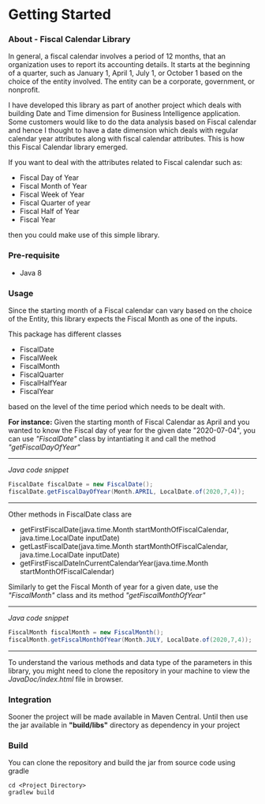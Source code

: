 # Getting Started

### About - Fiscal Calendar Library

In general, a fiscal calendar involves a period of 12 months, that an organization uses to report its accounting details. It starts at the beginning of a quarter, such as January 1, April 1, July 1, or October 1 based on the choice of the entity involved. The entity can be a corporate, government, or nonprofit.

I have developed this library as part of another project which deals with building Date and Time dimension for Business Intelligence application. Some customers would like to do the data analysis based on Fiscal calendar and hence I thought to have a date dimension which deals with regular calendar year attributes along with fiscal calendar attributes. This is how this Fiscal Calendar library emerged. 

If you want to deal with the attributes related to Fiscal calendar such as: 

- Fiscal Day of Year
- Fiscal Month of Year
- Fiscal Week of Year
- Fiscal Quarter of year
- Fiscal Half of Year
- Fiscal Year

then you could make use of this simple library.


### Pre-requisite

* Java 8

### Usage

Since the starting month of a Fiscal calendar can vary based on the choice of the Entity, this library expects the Fiscal Month as one of the inputs.

This package has different classes 

* FiscalDate
* FiscalWeek
* FiscalMonth
* FiscalQuarter
* FiscalHalfYear
* FiscalYear

based on the level of the time period which needs to be dealt with. 

**For instance:** Given the starting month of Fiscal Calendar as April and you wanted to know the Fiscal day of year for the given date "2020-07-04", you can use *"FiscalDate"* class by intantiating it and call the method *"getFiscalDayOfYear"*

---
*Java code snippet*
```Java
FiscalDate fiscalDate = new FiscalDate();
fiscalDate.getFiscalDayOfYear(Month.APRIL, LocalDate.of(2020,7,4));
```
---

Other methods in FiscalDate class are

- getFirstFiscalDate(java.time.Month startMonthOfFiscalCalendar, java.time.LocalDate inputDate)  
- getLastFiscalDate(java.time.Month startMonthOfFiscalCalendar, java.time.LocalDate inputDate)  
- getFirstFiscalDateInCurrentCalendarYear(java.time.Month startMonthOfFiscalCalendar) 

Similarly to get the Fiscal Month of year for a given date, use the *"FiscalMonth"* class and its method *"getFiscalMonthOfYear"*

---
*Java code snippet*
```Java
FiscalMonth fiscalMonth = new FiscalMonth();
fiscalMonth.getFiscalMonthOfYear(Month.JULY, LocalDate.of(2020,7,4));
```
---

To understand the various methods and data type of the parameters in this library, you might need to clone the repository in your machine to view the *JavaDoc/index.html* file in browser. 

### Integration

Sooner the project will be made available in Maven Central. Until then use the jar available in **"build/libs"** directory as dependency in your project  

### Build
You can clone the repository and build the jar from source code using gradle

```shell
cd <Project Directory>
gradlew build
```
